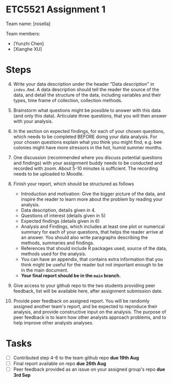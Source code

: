 # ETC5521 Assignment 1 

Team name: [rosella]

Team members:

* [Yunzhi Chen]
* [Xianghe XU]

# Steps

4. Write your data description under the header "Data description" in `index.Rmd`. A data description should tell the reader the source of the data, and detail the structure of the data, including variables and their types, time frame of collection, collection methods. 

5. Brainstorm what questions might be possible to answer with this data (and only this data). Articulate three questions, that you will then answer with your analysis. 

6. In the section on expected findings, for each of your chosen questions, which needs to be completed BEFORE doing your data analysis. For your chosen questions explain what you think you might find, e.g. bee colonies might have more stressors in the hot, humid summer months.

7. One discussion (recommended where you discuss potential questions and findings) with your assignment buddy needs to be conducted and recorded with zoom. About 5-10 minutes is sufficient. The recording needs to be uploaded to Moodle.  

8. Finish your report, which should be structured as follows
    - Introduction and motivation: Give the bigger picture of the data, and inspire the reader to learn more about the problem by reading your analysis. 
    - Data description, details given in 4.
    - Questions of interest (details given in 5)
    - Expected findings (details given in 6)
    - Analysis and Findings, which includes at least one plot or numerical summary for each of your questions, that helps the reader arrive at an answer. You should also write paragraphs describing the methods, summaries and findings. 
    - References that should include R packages used, source of the data, methods used for the analysis.
    - You can have an appendix, that contains extra information that you think might be useful for the reader but not important enough to be in the main document.
    - **Your final report should be in the `main` branch.**

9. Give access to your github repo to the two students providing peer feedback, list will be available here, after assignment submission date.

10.  Provide peer feedback on assigned report. You will be randomly assigned another team's report, and be expected to reproduce their analysis, and provide constructive input on the analysis. The purpose of peer feedback is to learn how other analysts approach problems, and to help improve other analysts analyses.


# Tasks


- [ ] Contributed step 4-6 to the team github repo **due 19th Aug**
- [ ] Final report available on repo **due 26th Aug**
- [ ] Peer feedback provided as an issue on your assigned group's repo **due 3rd Sep**
